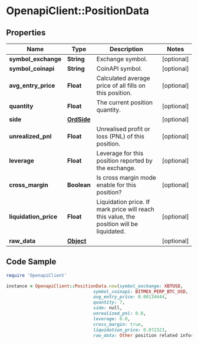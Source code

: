 # OpenapiClient::PositionData

## Properties

Name | Type | Description | Notes
------------ | ------------- | ------------- | -------------
**symbol_exchange** | **String** | Exchange symbol. | [optional] 
**symbol_coinapi** | **String** | CoinAPI symbol. | [optional] 
**avg_entry_price** | **Float** | Calculated average price of all fills on this position. | [optional] 
**quantity** | **Float** | The current position quantity. | [optional] 
**side** | [**OrdSide**](OrdSide.md) |  | [optional] 
**unrealized_pnl** | **Float** | Unrealised profit or loss (PNL) of this position. | [optional] 
**leverage** | **Float** | Leverage for this position reported by the exchange. | [optional] 
**cross_margin** | **Boolean** | Is cross margin mode enable for this position? | [optional] 
**liquidation_price** | **Float** | Liquidation price. If mark price will reach this value, the position will be liquidated. | [optional] 
**raw_data** | [**Object**](.md) |  | [optional] 

## Code Sample

```ruby
require 'OpenapiClient'

instance = OpenapiClient::PositionData.new(symbol_exchange: XBTUSD,
                                 symbol_coinapi: BITMEX_PERP_BTC_USD,
                                 avg_entry_price: 0.00134444,
                                 quantity: 7,
                                 side: null,
                                 unrealized_pnl: 0.0,
                                 leverage: 0.0,
                                 cross_margin: true,
                                 liquidation_price: 0.072323,
                                 raw_data: Other position related information provided by the exchange.)
```


